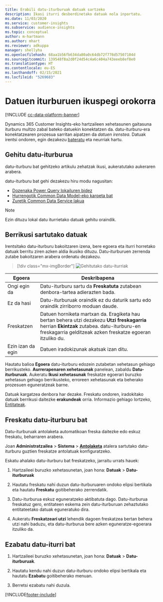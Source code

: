 ```yaml
---
title: Erabili datu-iturburuak datuak sartzeko
description: Ikasi iturri desberdinetako datuak nola inportatu.
ms.date: 11/03/2020
ms.service: customer-insights
ms.subservice: audience-insights
ms.topic: conceptual
author: m-hartmann
ms.author: mhart
ms.reviewer: adkuppa
manager: shellyha
ms.openlocfilehash: 68aa1b56fb634da80a0c64db72f778d57507104d
ms.sourcegitcommit: 139548f8a2d0f24d54c4a6c404a743eeeb8ef8e0
ms.translationtype: HT
ms.contentlocale: eu-ES
ms.lasthandoff: 02/15/2021
ms.locfileid: "5269683"
---
```

# <a name="data-sources-overview"></a>Datuen iturburuen ikuspegi orokorra

[!INCLUDE [cc-data-platform-banner](../includes/cc-data-platform-banner.md)]

Dynamics 365 Customer Insights-eko hartzaileen xehetasunen gaitasuna iturburu multzo zabal bateko datuekin konektatzen da. datu-iturburu-era konektatzearen prozesua sarritan aipatzen da *datuen irenstea*. Datuak irentsi ondoren, egin dezakezu [bateratu](data-unification.md) eta neurriak hartu.

## <a name="add-a-data-source"></a>Gehitu datu-iturburua

datu-iturburu bat gehitzeko artikulu zehatzak ikusi, aukeratutako aukeraren arabera.

datu-iturburu bat gehi dezakezu hiru modu nagusitan:

- [Dozenaka Power Query lokailuren bidez](connect-power-query.md)
- [Hurrengotik Common Data Model-eko karpeta bat](connect-common-data-model.md)
- [Zuretik Common Data Service lakua](connect-common-data-service-lake.md)

> [!NOTE]
> Ezin dituzu lokal datu iturrietako datuak gehitu oraindik.

## <a name="review-ingested-data"></a>Berrikusi sartutako datuak

Irentsitako datu-iturburu bakoitzaren izena, bere egoera eta iturri horretako datuak berritu ziren azken aldia ikusiko dituzu. Datu-iturburuen zerrenda zutabe bakoitzaren arabera ordenatu dezakezu.

> [!div class="mx-imgBorder"]
> ![Gehitutako datu-iturriak](media/configure-data-datasource-added.png "Gehitutako datu-iturriak")

|Egoera  |Deskribapena  |
|---------|---------|
|Ongi egin da   |Datu-iturburu sartu da **Freskatuta** zutabean denbora-tartea adierazten bada.
|Ez da hasi   |Datu-iturburuak oraindik ez du daturik sartu edo oraindik zirriborro moduan daude.         |
|Freskatzen    |Datuen horniketa martxan da. Eragiketa hau bertan behera utzi dezakezu **Utzi freskagarria** herrian **Ekintzak** zutabea. datu-iturburu-en freskagarria gelditzeak azken freskatze egoeran itzuliko du.       |
|Ezin izan da egin     |Datuen iradokizunak akatsak izan ditu.         |

Hautatu balioa **Egoera** datu-iturburu edozein zutabetan xehetasun gehiago berrikusteko. **Aurrerapenaren xehetasunak** panelean, zabaldu **Datu-iturburuak**. Aukeratu **Ikusi xehetasunak** freskatze egoerari buruzko xehetasun gehiago berrikusteko, erroreen xehetasunak eta beherako prozesuen eguneratzeak barne.

Datuak kargatzea denbora har dezake. Freskatu ondoren, iradokitako datuak berrikusi daitezke **erakundeak** orria. Informazio gehiago lortzeko, [Entitateak](entities.md).

## <a name="refresh-a-data-source"></a>Freskatu datu-iturburu bat

Datu-iturburuak antolaketa automatikoan freska daitezke edo eskuz freskatu, beharraren arabera. 

Joan **Administratzailea** > **Sistema** > [**Antolaketa**](system.md#schedule-tab) atalera sartutako datu-iturburu guztien freskatze antolatuak konfiguratzeko.

Eskatu ahalako datu-iturburu bat freskatzeko, jarraitu urrats hauek:

1. Hartzaileei buruzko xehetasunetan, joan hona: **Datuak** > **Datu-iturburuak**

2. Hautatu freskatu nahi duzun datu-iturburuaren ondoko elipsi bertikala eta hautatu **Freskatu** goitibeherako zerrendatik.

3. Datu-iturburua eskuz eguneratzeko aktibatuta dago. Datu-iturburua freskatuz gero, entitateen eskema zein datu-iturburuan zehaztutako entitateetako datuak eguneratuko dira.

4. Aukeratu **Freskatzeari utzi** lehendik dagoen freskatzea bertan behera utzi nahi baduzu, eta datu-iturburua bere azken eguneratze-egoerara itzuliko da.

## <a name="delete-a-data-source"></a>Ezabatu datu-iturri bat

1. Hartzaileei buruzko xehetasunetan, joan hona: **Datuak** > **Datu-iturburuak**.

2. Hautatu kendu nahi duzun datu-iturburu ondoko elipsi bertikala eta hautatu **Ezabatu** goitibeherako menuan.

3. Berretsi ezabatu nahi duzula.


[!INCLUDE[footer-include](../includes/footer-banner.md)]